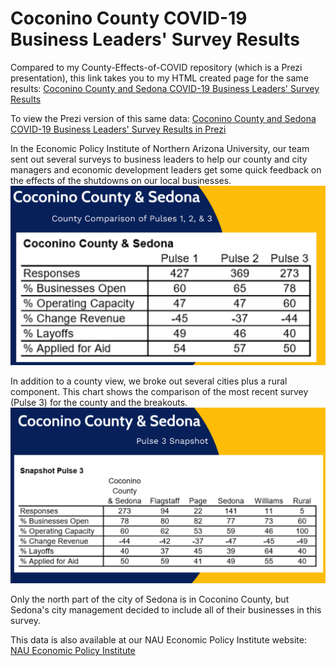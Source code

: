 # Coconino County COVID-19 Business Leaders' Survey Results

Compared to my County-Effects-of-COVID repository (which is a Prezi presentation), this link takes you to my HTML created page for the same results: [Coconino County and Sedona COVID-19 Business Leaders' Survey Results](https://dianess.github.io/COVID-data-display/)

To view the Prezi version of this same data: [Coconino County and Sedona COVID-19 Business Leaders' Survey Results in Prezi](https://dianess.github.io/County-Effects-of-COVID/)

In the Economic Policy Institute of Northern Arizona University, our team sent out several surveys to business leaders to help our county and city managers and economic development leaders get some quick feedback on the effects of the shutdowns on our local businesses. <img src="/WebVisualizations/Resources/images/County_3_Pulse_Compare.png" alt="County 3 Pulse Comparison">

In addition to a county view, we broke out several cities plus a rural component. This chart shows the comparison of the most recent survey (Pulse 3) for the county and the breakouts. <img src="/WebVisualizations/Resources/images/County_Pulse3_Snapshot.png" alt="Pulse 3 Snapshot">

Only the north part of the city of Sedona is in Coconino County, but Sedona's city management decided to include all of their businesses in this survey.

This data is also available at our NAU Economic Policy Institute website: [NAU Economic Policy Institute](https://in.nau.edu/economic-policy-institute/covid-19)
